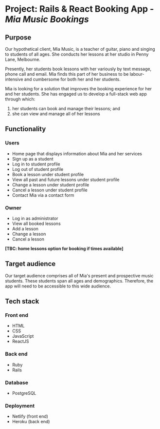 # Project: Rails & React Booking App - *Mia Music Bookings*

## Purpose

Our hypothetical client, Mia Music, is a teacher of guitar, piano and singing to students of all ages. She conducts her lessons at her studio in Penny Lane, Melbourne.

Presently, her students book lessons with her variously by text message, phone call and email. Mia finds this part of her business to be labour-intensive and cumbersome for both her and her students.

Mia is looking for a solution that improves the booking experience for her and her students. She has engaged us to develop a full-stack web app through which:

1. her students can book and manage their lessons; and
2. she can view and manage all of her lessons

## Functionality

### Users

- Home page that displays information about Mia and her services
- Sign up as a student
- Log in to student profile
- Log out of student profile
- Book a lesson under student profile
- View all past and future lessons under student profile
- Change a lesson under student profile
- Cancel a lesson under student profile
- Contact Mia via a contact form

### Owner

- Log in as administrator
- View all booked lessons
- Add a lesson
- Change a lesson
- Cancel a lesson

**[TBC: home lessons option for booking if times available]**

## Target audience

Our target audience comprises all of Mia's present and prospective music students. These students span all ages and demographics. Therefore, the app will need to be accessible to this wide audience.

## Tech stack

### Front end
- HTML
- CSS
- JavaScript
- ReactJS

### Back end
- Ruby
- Rails

### Database
- PostgreSQL

### Deployment
- Netlify (front end)
- Heroku (back end)
